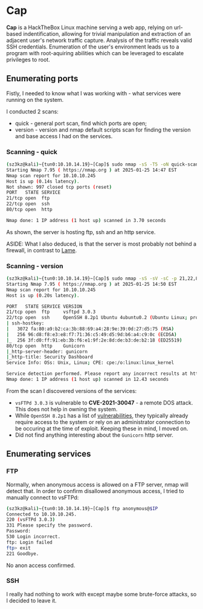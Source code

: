 # Cap
**Cap** is a HackTheBox Linux machine serving a web app, relying on url-based indentification, allowing for trivial manipulation and extraction of an adjacent user's network traffic capture. Analysis of the traffic reveals valid SSH credentials. Enumeration of the user's environment leads us to a program with root-aquiring abilities which can be leveraged to escalate privileges to root.

## Enumerating ports
Fistly, I needed to know what I was working with - what services were running on the system.

I conducted 2 scans:
* quick - general port scan, find which ports are open;
* version - version and nmap default scripts scan for finding the version and base access I had on the services.

### Scanning - quick

```bash
(sz3kz@kali)~{tun0:10.10.14.19}~[Cap]$ sudo nmap -sS -T5 -oN quick-scan.txt $IP
Starting Nmap 7.95 ( https://nmap.org ) at 2025-01-25 14:47 EST
Nmap scan report for 10.10.10.245
Host is up (0.14s latency).
Not shown: 997 closed tcp ports (reset)
PORT   STATE SERVICE
21/tcp open  ftp
22/tcp open  ssh
80/tcp open  http

Nmap done: 1 IP address (1 host up) scanned in 3.70 seconds
```

As shown, the server is hosting ftp, ssh and an http service.

ASIDE: What I also deduced, is that the server is most probably not behind a firewall, in contrast to [Lame](https://github.com/sz3kz/cybersecurity-blog/tree/main/Lame).

### Scanning - version

```bash
(sz3kz@kali)~{tun0:10.10.14.19}~[Cap]$ sudo nmap -sS -sV -sC -p 21,22,80 -T5 -oN version-scan.txt $IP
Starting Nmap 7.95 ( https://nmap.org ) at 2025-01-25 14:50 EST
Nmap scan report for 10.10.10.245
Host is up (0.20s latency).

PORT   STATE SERVICE VERSION
21/tcp open  ftp     vsftpd 3.0.3
22/tcp open  ssh     OpenSSH 8.2p1 Ubuntu 4ubuntu0.2 (Ubuntu Linux; protocol 2.0)
| ssh-hostkey:
|   3072 fa:80:a9:b2:ca:3b:88:69:a4:28:9e:39:0d:27:d5:75 (RSA)
|   256 96:d8:f8:e3:e8:f7:71:36:c5:49:d5:9d:b6:a4:c9:0c (ECDSA)
|_  256 3f:d0:ff:91:eb:3b:f6:e1:9f:2e:8d:de:b3:de:b2:18 (ED25519)
80/tcp open  http    Gunicorn
|_http-server-header: gunicorn
|_http-title: Security Dashboard
Service Info: OSs: Unix, Linux; CPE: cpe:/o:linux:linux_kernel

Service detection performed. Please report any incorrect results at https://nmap.org/submit/ .
Nmap done: 1 IP address (1 host up) scanned in 12.43 seconds
```

From the scan I discovered versions of the services:
* `vsFTPd 3.0.3` is vulnerable to **CVE-2021-30047** - a remote DOS attack. This does not help in owning the system.
* While `OpenSSH 8.2p1` has a list of [vulnerabilities](https://nvd.nist.gov/vuln/search/results?cves=on&cpe_version=cpe:/a:openbsd:openssh:8.2p1), they typically already require access to the system or rely on an administrator connection to be occuring at the time of exploit. Keeping these in mind, I moved on.
* Did not find anything interesting about the `Gunicorn` http server.

## Enumerating services

### FTP
Normally, when anonymous access is allowed on a FTP server, nmap will detect that. In order to confirm disallowed anonymous access, I tried to manually connect to vsFTPd:

```bash
(sz3kz@kali)~{tun0:10.10.14.19}~[Cap]$ ftp anonymous@$IP
Connected to 10.10.10.245.
220 (vsFTPd 3.0.3)
331 Please specify the password.
Password:
530 Login incorrect.
ftp: Login failed
ftp> exit
221 Goodbye.
```

No anon access confirmed.

### SSH
I really had nothing to work with except maybe some brute-force attacks, so I decided to leave it.

